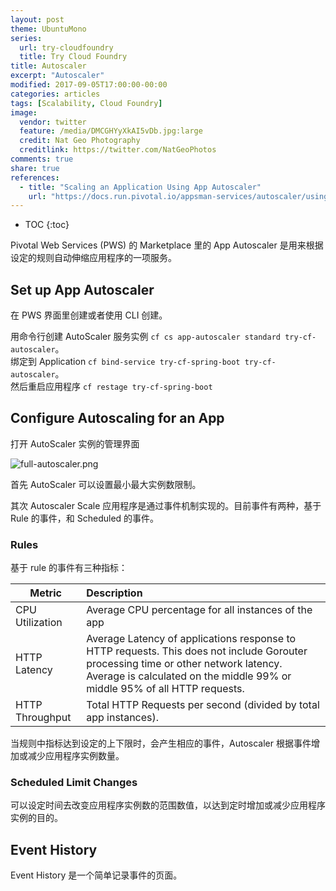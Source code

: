 ```yaml
---
layout: post
theme: UbuntuMono
series:
  url: try-cloudfoundry
  title: Try Cloud Foundry
title: Autoscaler
excerpt: "Autoscaler"
modified: 2017-09-05T17:00:00-00:00
categories: articles
tags: [Scalability, Cloud Foundry]
image:
  vendor: twitter
  feature: /media/DMCGHYyXkAI5vDb.jpg:large
  credit: Nat Geo Photography‏
  creditlink: https://twitter.com/NatGeoPhotos
comments: true
share: true
references:
  - title: "Scaling an Application Using App Autoscaler"
    url: "https://docs.run.pivotal.io/appsman-services/autoscaler/using-autoscaler.html"
---
```


* TOC
{:toc}

Pivotal Web Services (PWS) 的 Marketplace 里的 App Autoscaler 是用来根据设定的规则自动伸缩应用程序的一项服务。

## Set up App Autoscaler
在 PWS 界面里创建或者使用 CLI 创建。

用命令行创建 AutoScaler 服务实例 `cf cs app-autoscaler standard try-cf-autoscaler`。<br>
绑定到 Application `cf bind-service try-cf-spring-boot try-cf-autoscaler`。<br>
然后重启应用程序 `cf restage try-cf-spring-boot`

## Configure Autoscaling for an App

打开 AutoScaler 实例的管理界面

![full-autoscaler.png](https://docs.run.pivotal.io/appsman-services/autoscaler/images/full-autoscaler.png)

首先 AutoScaler 可以设置最小最大实例数限制。

其次 Autoscaler Scale 应用程序是通过事件机制实现的。目前事件有两种，基于 Rule 的事件，和 Scheduled 的事件。

### Rules

基于 rule 的事件有三种指标：


| Metric	| Description |
|-------- |:----------- |
|CPU Utilization|	Average CPU percentage for all instances of the app|
|HTTP Latency|	Average Latency of applications response to HTTP requests. This does not include Gorouter processing time or other network latency. Average is calculated on the middle 99% or middle 95% of all HTTP requests.|
|HTTP Throughput|	Total HTTP Requests per second (divided by total app instances).|

当规则中指标达到设定的上下限时，会产生相应的事件，Autoscaler 根据事件增加或减少应用程序实例数量。

### Scheduled Limit Changes

可以设定时间去改变应用程序实例数的范围数值，以达到定时增加或减少应用程序实例的目的。

## Event History

Event History 是一个简单记录事件的页面。

